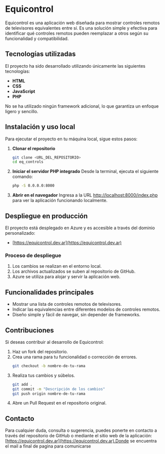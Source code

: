 # Equicontrol

Equicontrol es una aplicación web diseñada para mostrar controles remotos de televisores equivalentes entre sí. Es una solución simple y efectiva para identificar qué controles remotos pueden reemplazar a otros según su funcionalidad y compatibilidad.

## Tecnologías utilizadas

El proyecto ha sido desarrollado utilizando únicamente las siguientes tecnologías:
- **HTML**
- **CSS**
- **JavaScript**
- **PHP**

No se ha utilizado ningún framework adicional, lo que garantiza un enfoque ligero y sencillo.

## Instalación y uso local

Para ejecutar el proyecto en tu máquina local, sigue estos pasos:

1. **Clonar el repositorio**
   ```bash
   git clone <URL_DEL_REPOSITORIO>
   cd eq_controls
   ```

2. **Iniciar el servidor PHP integrado**
   Desde la terminal, ejecuta el siguiente comando:
   ```bash
   php -S 0.0.0.0:8000
   ```

3. **Abrir en el navegador**
   Ingresa a la URL [http://localhost:8000/index.php](http://localhost:8000/index.php) para ver la aplicación funcionando localmente.

## Despliegue en producción

El proyecto está desplegado en Azure y es accesible a través del dominio personalizado:
- [https://equicontrol.dev.ar](https://equicontrol.dev.ar)

### Proceso de despliegue
1. Los cambios se realizan en el entorno local.
2. Los archivos actualizados se suben al repositorio de GitHub.
3. Azure se utiliza para alojar y servir la aplicación web.

## Funcionalidades principales

- Mostrar una lista de controles remotos de televisores.
- Indicar las equivalencias entre diferentes modelos de controles remotos.
- Diseño simple y fácil de navegar, sin depender de frameworks.

## Contribuciones

Si deseas contribuir al desarrollo de Equicontrol:
1. Haz un fork del repositorio.
2. Crea una rama para tu funcionalidad o corrección de errores.
   ```bash
   git checkout -b nombre-de-tu-rama
   ```
3. Realiza tus cambios y súbelos.
   ```bash
   git add .
   git commit -m "Descripción de los cambios"
   git push origin nombre-de-tu-rama
   ```
4. Abre un Pull Request en el repositorio original.

## Contacto

Para cualquier duda, consulta o sugerencia, puedes ponerte en contacto a través del repositorio de GitHub o mediante el sitio web de la aplicación: [https://equicontrol.dev.ar](https://equicontrol.dev.ar).Donde se encuentra el mail a final de pagina para comunicarse

